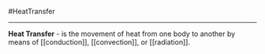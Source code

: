 #HeatTransfer

---
$\textbf{Heat Transfer}$ - is the movement of heat from one body to another by means of [[conduction]], [[convection]], or [[radiation]].